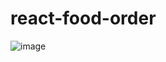 # react-food-order

![image](https://github.com/user-attachments/assets/010c070b-90ec-4f8e-a1d8-39ba296e26e5)
